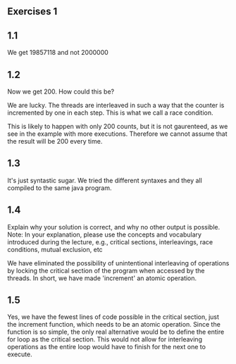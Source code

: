 ## Exercises 1

## 1.1

We get 19857118 and not 2000000

## 1.2

Now we get 200.
How could this be?

We are lucky. The threads are interleaved in such a way that the counter is incremented by one in each step. This is what we call a race condition.


This is likely to happen with only 200 counts, but it is not gaurenteed, as we see in the example with more executions. Therefore we cannot assume that the result will be 200 every time.

## 1.3

It's just syntastic sugar. We tried the different syntaxes and they all compiled to the same java program.

## 1.4

Explain why your solution is correct, and why no other output is possible.
Note: In your explanation, please use the concepts and vocabulary introduced during the lecture, e.g., critical
sections, interleavings, race conditions, mutual exclusion, etc

We have eliminated the possibility of unintentional interleaving of operations by locking the critical section of the program when accessed by the threads. In short, we have made 'increment' an atomic operation.

## 1.5

Yes, we have the fewest lines of code possible in the critical section, just the increment function, which needs to be an atomic operation. Since the function is so simple, the only real alternative would be to define
the entire for loop as the critical section. This would not allow for interleaving operations as the entire loop would have to finish for the next one to execute.


